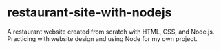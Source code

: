 # restaurant-site-with-nodejs
A restaurant website created from scratch with HTML, CSS, and Node.js. Practicing with website design and using Node for my own project.
